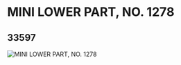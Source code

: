 # MINI LOWER PART, NO. 1278
## 33597
![MINI LOWER PART, NO. 1278](https://lc-www-live-s.legocdn.com/media/bricks/5/2/6188647.jpg)
